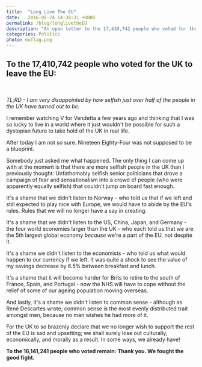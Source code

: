 ```yaml
---
title:  "Long Live The EU"
date:   2016-06-24 14:38:31 +0800
permalink: /blog/longlivetheEU
description: "An open letter to the 17,410,742 people who voted for the UK to leave the EU."
categories: Politics
photo: euflag.png
---
```


## To the 17,410,742 people who voted for the UK to leave the EU:

<br />

*TL;RD - I am very disappointed by how selfish just over half of the people in the UK have turned out to be.*   

I remember watching V for Vendetta a few years ago and thinking that I was so lucky to live in a world where it just wouldn't be possible for such a dystopian future to take hold of the UK in real life.

After today I am not so sure. Nineteen Eighty-Four was not supposed to be a blueprint.

Somebody just asked me what happened. The only thing I can come up with at the moment is that there are more selfish people in the UK than I previously thought: Unfathomably selfish senior politicians that drove a campaign of fear and sensationalism into a crowd of people (who were apparently equally selfish) that couldn't jump on board fast enough.

It's a shame that we didn't listen to Norway - who told us that if we left and still expected to play nice with Europe, we would have to abide by the EU's rules. Rules that we will no longer have a say in creating.

It's a shame that we didn't listen to the US, China, Japan, and Germany - the four world economies larger than the UK - who each told us that we are the 5th largest global economy *because* we're a part of the EU, not despite it.

It's a shame we didn't listen to the economists - who told us what would happen to our currency if we left. It was quite a shock to see the value of my savings decrease by 6.5% between breakfast and lunch.

It's a shame that it will become harder for Brits to retire to the south of France, Spain, and Portugal - now the NHS will have to cope without the relief of some of our ageing population moving overseas.  

And lastly, it's a shame we didn't listen to common sense - although as René Descartes wrote; common sense is the most evenly distributed trait amongst men, because no man wishes he had more of it.

For the UK to so brazenly declare that we no longer wish to support the rest of the EU is sad and upsetting; we shall surely lose out culturally, economically, and morally as a result. In some ways, we already have!

**To the 16,141,241 people who voted remain: Thank you. We fought the good fight.**
